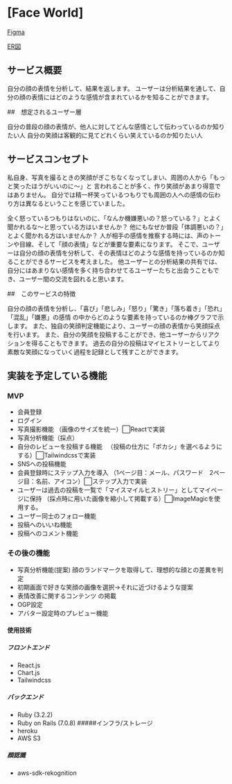 # [Face World]
[Figma](https://www.figma.com/file/8CS5ilDtB91CpvvoAxdnTm/improving_smile?type=design&node-id=0%3A1&mode=design&t=2Lil0QcGRa2ZQ86x-1)

[ER図](https://gyazo.com/2821267c6641e4792dd5f83a912881c0)
## サービス概要

自分の顔の表情を分析して、結果を返します。
ユーザーは分析結果を通して、自分の顔の表情にはどのような感情が含まれているかを知ることができます。

##　想定されるユーザー層

自分の普段の顔の表情が、他人に対してどんな感情として伝わっているのか知りたい人
自分の笑顔は客観的に見てどれくらい笑えているのか知りたい人

## サービスコンセプト

私自身、写真を撮るときの笑顔がぎこちなくなってしまい、周囲の人から「もっと笑ったほうがいいのに〜」と
言われることが多く、作り笑顔があまり得意ではありません。
自分では精一杯笑っているつもりでも周囲の人への感情の伝わり方は異なるということを感じていました。


全く怒っているつもりはないのに、「なんか機嫌悪いの？怒っている？」とよく聞かれるな〜と思っている方はいませんか？
他にもなぜか普段「体調悪いの？」とよく聞かれる方はいませんか？
人が相手の感情を推察する時には、声のトーンや目線、そして「顔の表情」などが重要な要素になります。
そこで、ユーザーは自分の顔の表情を分析して、その表情はどのような感情を持っているのか知ることができるサービスを考えました。
他ユーザーとの分析結果の共有では、自分にはあまりない感情を多く持ち合わせてるユーザーたちと出会うこともでき、ユーザー間の交流を図れると思います。

##　このサービスの特徴

自分の顔の表情を分析し、「喜び」「悲しみ」「怒り」「驚き」「落ち着き」「恐れ」「混乱」「嫌悪」の感情
の中からどのような要素を持っているのか棒グラフで示します。
また、独自の笑顔判定機能により、ユーザーの顔の表情から笑顔採点を行います。
また、自分の笑顔を投稿することができ、他ユーザーからリアクションを得ることもできます。
過去の自分の投稿はマイヒストリーとしてより素敵な笑顔になっていく過程を記録として残すことができます。

## 実装を予定している機能

### MVP

- 会員登録
- ログイン
- 写真撮影機能
（画像のサイズを統一）⬜︎Reactで実装
- 写真分析機能（採点）
- 自分のレビューを投稿する機能
　（投稿の仕方に「ボカシ」を選べるようにする）⬜︎Tailwindcssで実装
- SNSへの投稿機能
- 会員登録時にステップ入力を導入
（1ページ目：メール、パスワード　2ページ目：名前、アイコン）⬜︎ステップ入力で実装
- ユーザーは過去の投稿を一覧で「マイスマイルヒストリー」としてマイページに保持
（採点時に用いた画像を縮小して掲載する）⬜︎ImageMagicを使用する。
- ユーザー同士のフォロー機能
- 投稿へのいいね機能
- 投稿へのコメント機能

### その後の機能

- 写真分析機能(提案)
 顔のランドマークを取得して、理想的な顔との差異を判定
- 初期画面で好きな笑顔の画像を選択→それに近づけるような提案
- 表情改善に関するコンテンツ の掲載
- OGP設定
- アバター設定時のプレビュー機能

#### 使用技術
##### フロントエンド
- React.js 
- Chart.js
- Tailwindcss
##### バックエンド
- Ruby (3.2.2)
- Ruby on Rails (7.0.8)
 #####インフラ/ストレージ
- heroku
- AWS S3
##### 顔認識
- aws-sdk-rekognition

